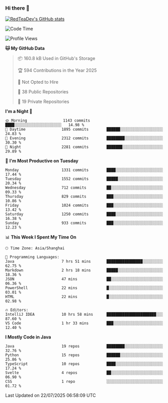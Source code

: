 ### Hi there 👋

<!--
**RedTeaDev/RedTeaDev** is a ✨ _special_ ✨ repository because its `README.md` (this file) appears on your GitHub profile.

Here are some ideas to get you started:

- 🔭 I’m currently working on ...
- 🌱 I’m currently learning ...
- 👯 I’m looking to collaborate on ...
- 🤔 I’m looking for help with ...
- 💬 Ask me about ...
- 📫 How to reach me: ...
- 😄 Pronouns: ...
- ⚡ Fun fact: ...
-->

<!--
[![wakatime](https://wakatime.com/badge/user/6b101ed0-04c0-4490-9283-eb61f2efff96.svg)](https://wakatime.com/@6b101ed0-04c0-4490-9283-eb61f2efff96)
!-->

[![RedTeaDev's GitHub stats](https://github-readme-stats.vercel.app/api?username=RedTeaDev\&include_all_commits=true)](https://github.com/anuraghazra/github-readme-stats)
<!--
[![willianrod's wakatime stats](https://github-readme-stats.vercel.app/api/wakatime?username=RedTeaDev)](https://github.com/anuraghazra/github-readme-stats)
!-->
<!--START_SECTION:waka-->
![Code Time](http://img.shields.io/badge/Code%20Time-3%2C419%20hrs%2032%20mins-blue)

![Profile Views](http://img.shields.io/badge/Profile%20Views-0-blue)

**🐱 My GitHub Data** 

> 📦 160.8 kB Used in GitHub's Storage 
 > 
> 🏆 594 Contributions in the Year 2025
 > 
> 🚫 Not Opted to Hire
 > 
> 📜 38 Public Repositories 
 > 
> 🔑 19 Private Repositories 
 > 
**I'm a Night 🦉** 

```text
🌞 Morning                1143 commits        ████░░░░░░░░░░░░░░░░░░░░░   14.98 % 
🌆 Daytime                1895 commits        ██████░░░░░░░░░░░░░░░░░░░   24.83 % 
🌃 Evening                2312 commits        ████████░░░░░░░░░░░░░░░░░   30.30 % 
🌙 Night                  2281 commits        ███████░░░░░░░░░░░░░░░░░░   29.89 % 
```
📅 **I'm Most Productive on Tuesday** 

```text
Monday                   1331 commits        ████░░░░░░░░░░░░░░░░░░░░░   17.44 % 
Tuesday                  1552 commits        █████░░░░░░░░░░░░░░░░░░░░   20.34 % 
Wednesday                712 commits         ██░░░░░░░░░░░░░░░░░░░░░░░   09.33 % 
Thursday                 829 commits         ███░░░░░░░░░░░░░░░░░░░░░░   10.86 % 
Friday                   1024 commits        ███░░░░░░░░░░░░░░░░░░░░░░   13.42 % 
Saturday                 1250 commits        ████░░░░░░░░░░░░░░░░░░░░░   16.38 % 
Sunday                   933 commits         ███░░░░░░░░░░░░░░░░░░░░░░   12.23 % 
```


📊 **This Week I Spent My Time On** 

```text
🕑︎ Time Zone: Asia/Shanghai

💬 Programming Languages: 
Java                     7 hrs 51 mins       ████████████████░░░░░░░░░   62.75 % 
Markdown                 2 hrs 18 mins       █████░░░░░░░░░░░░░░░░░░░░   18.36 % 
JSON                     47 mins             ██░░░░░░░░░░░░░░░░░░░░░░░   06.36 % 
PowerShell               22 mins             █░░░░░░░░░░░░░░░░░░░░░░░░   03.01 % 
HTML                     22 mins             █░░░░░░░░░░░░░░░░░░░░░░░░   02.98 % 

🔥 Editors: 
IntelliJ IDEA            10 hrs 58 mins      ██████████████████████░░░   87.60 % 
VS Code                  1 hr 33 mins        ███░░░░░░░░░░░░░░░░░░░░░░   12.40 % 
```

**I Mostly Code in Java** 

```text
Java                     19 repos            ████████░░░░░░░░░░░░░░░░░   32.76 % 
Python                   15 repos            ██████░░░░░░░░░░░░░░░░░░░   25.86 % 
TypeScript               10 repos            ████░░░░░░░░░░░░░░░░░░░░░   17.24 % 
Svelte                   4 repos             ██░░░░░░░░░░░░░░░░░░░░░░░   06.90 % 
CSS                      1 repo              ░░░░░░░░░░░░░░░░░░░░░░░░░   01.72 % 
```




 Last Updated on 22/07/2025 06:58:09 UTC
<!--END_SECTION:waka-->


